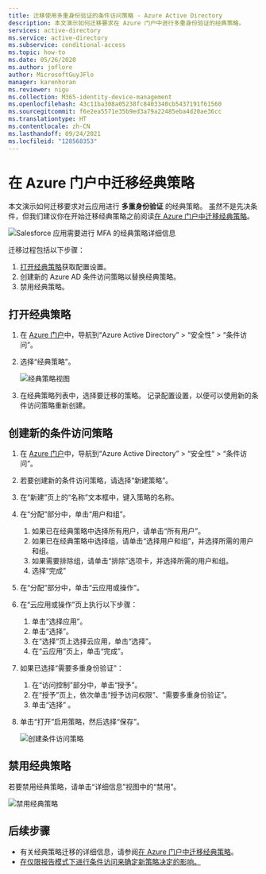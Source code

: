 ```yaml
---
title: 迁移使用多重身份验证的条件访问策略 - Azure Active Directory
description: 本文演示如何迁移要求在 Azure 门户中进行多重身份验证的经典策略。
services: active-directory
ms.service: active-directory
ms.subservice: conditional-access
ms.topic: how-to
ms.date: 05/26/2020
ms.author: joflore
author: MicrosoftGuyJFlo
manager: karenhoran
ms.reviewer: nigu
ms.collection: M365-identity-device-management
ms.openlocfilehash: 43c11ba308a05238fc8403340cb5437191f61560
ms.sourcegitcommit: f6e2ea5571e35b9ed3a79a22485eba4d20ae36cc
ms.translationtype: HT
ms.contentlocale: zh-CN
ms.lasthandoff: 09/24/2021
ms.locfileid: "128568353"
---
```

# <a name="migrate-a-classic-policy-in-the-azure-portal"></a>在 Azure 门户中迁移经典策略

本文演示如何迁移要求对云应用进行 **多重身份验证** 的经典策略。 虽然不是先决条件，但我们建议你在开始迁移经典策略之前阅读[在 Azure 门户中迁移经典策略](policy-migration.md)。

![Salesforce 应用需要进行 MFA 的经典策略详细信息](./media/policy-migration/33.png)

迁移过程包括以下步骤：

1. [打开经典策略](#open-a-classic-policy)获取配置设置。
1. 创建新的 Azure AD 条件访问策略以替换经典策略。 
1. 禁用经典策略。

## <a name="open-a-classic-policy"></a>打开经典策略

1. 在 [Azure 门户](https://portal.azure.com)中，导航到“Azure Active Directory” > “安全性” > “条件访问”。
1. 选择“经典策略”。

   ![经典策略视图](./media/policy-migration-mfa/12.png)

1. 在经典策略列表中，选择要迁移的策略。 记录配置设置，以便可以使用新的条件访问策略重新创建。

## <a name="create-a-new-conditional-access-policy"></a>创建新的条件访问策略

1. 在 [Azure 门户](https://portal.azure.com)中，导航到“Azure Active Directory” > “安全性” > “条件访问”。
1. 若要创建新的条件访问策略，请选择“新建策略”。
1. 在“新建”页上的“名称”文本框中，键入策略的名称。
1. 在“分配”部分中，单击“用户和组”。
   1. 如果已在经典策略中选择所有用户，请单击“所有用户”。 
   1. 如果已在经典策略中选择组，请单击“选择用户和组”，并选择所需的用户和组。
   1. 如果需要排除组，请单击“排除”选项卡，并选择所需的用户和组。 
   1. 选择“完成”
1. 在“分配”部分中，单击“云应用或操作”。
1. 在“云应用或操作”页上执行以下步骤：
   1. 单击“选择应用”。
   1. 单击“选择”。
   1. 在“选择”页上选择云应用，单击“选择”。
   1. 在“云应用”页上，单击“完成”。 
1. 如果已选择“需要多重身份验证”：
   1. 在“访问控制”部分中，单击“授予”。 
   1. 在“授予”页上，依次单击“授予访问权限”、“需要多重身份验证”。
   1. 单击“选择”  。
1. 单击“打开”启用策略，然后选择“保存”。

   ![创建条件访问策略](./media/policy-migration-mfa/conditional-access-policy-migration.png)

## <a name="disable-the-classic-policy"></a>禁用经典策略

若要禁用经典策略，请单击“详细信息”视图中的“禁用”。

![禁用经典策略](./media/policy-migration-mfa/14.png)

## <a name="next-steps"></a>后续步骤

- 有关经典策略迁移的详细信息，请参阅[在 Azure 门户中迁移经典策略](policy-migration.md)。
- [在仅限报告模式下进行条件访问来确定新策略决定的影响。](concept-conditional-access-report-only.md)